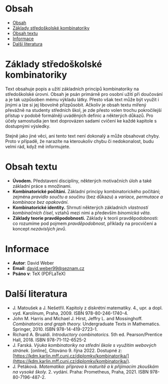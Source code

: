 # Obsah
- [Obsah](#obsah)
- [Základy středoškolské kombinatoriky](#základy-středoškolské-kombinatoriky)
- [Obsah textu](#obsah-textu)
- [Informace](#informace)
- [Další literatura](#další-literatura)

# Základy středoškolské kombinatoriky

Text obsahuje popis a užití základních principů kombinatoriky na středoškolské úrovni. Obsah je psán primárně pro osobní užití při doučování a je tak uzpůsoben mému výkladu látky. Přesto však text může být využit i jinými a lze si jej libovolně přizpůsobit. Ačkoliv je obsah textu mířený převážně na studenty středních škol, je zde přesto volen trochu pokročilejší přístup v podobě formálněji uváděných definic a některých důkazů. Pro účely samostudia jen text doprovázen sadami cvičení ke každé kapitole s dostupnými výsledky.

Stejně jako jiné věci, ani tento text není dokonalý a může obsahovat chyby. Proto v případě, že narazíte na kteroukoliv chybu či nedokonalost, budu velmi rád, když mě informujete.

# Obsah textu
- **Úvodem.** Představení disciplíny, některých motivačních úloh a také základní práce s množinami.
- **Kombinatorické počítání.** Základní principy kombinatorického počítání; zejména *pravidlo součtu a součinu* (bez důkazu) a *variace, permutace a kombinace bez opakování*.
- **Kombinatorické identity.** Shrnutí některých základních *vlastností kombinačních čísel*, vztahů mezi nimi a především *binomická věta*.
- **Základy teorie pravděpodobnosti.** Základy k teorii pravděpodobnosti: co rozumíme pod pojmem *pravděpodobnost*, příklady na procvičení a koncept *nezávislých jevů*.

# Informace
- **Autor**: David Weber
- **Email**: david.weber99@seznam.cz
- **Psáno v**: TeX (PDFLaTeX)

# Další literatura
- J. Matoušek a J. Nešetřil. Kapitoly z diskrétní matematiky. 4., upr. a dopl. vyd. Karolinum, Praha, 2009. ISBN 978-80-246-1740-4.
- John M. Harris and Michael J. Hirst, Jeffry L. and Mossinghoff. *Combinatorics and graph theory.* Undergraduate Texts in Mathematics. Springer, 2010. ISBN 978-14-419-2723-1.
- Richard A. Brualdi. *Introductory combinatorics.* 5th ed. Pearson/Prentice Hall, 2018. ISBN 978-71-112-6525-2
- J. Farská. *Výuka kombinatoriky na střední škole s využitím webových stránek.* [online], Citováno 9. října 2022. Dostupné z: [https://kdm.karlin.mff.cuni.cz/diplomky/kombinatorika/](https://kdm.karlin.mff.cuni.cz/diplomky/kombinatorika/).
- J. Petáková. *Matematika: příprava k maturitě a k přijímacím zkouškám na vysoké školy.* 2. vydání. Praha: Prometheus, Praha, 2021. ISBN 978-80-7196-487-2.